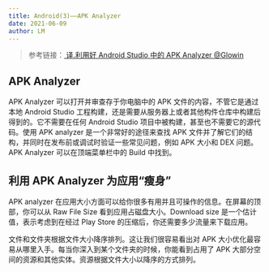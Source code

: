 ```yaml
---
title: Android(3)——APK Analyzer
date: 2021-06-09
author: LM
---
```


> 参考链接：[ 译.利用好 Android Studio 中的 APK Analyzer  @Glowin ](https://zhuanlan.zhihu.com/p/24262346)

## APK Analyzer 

APK Analyzer 可以打开并审查存于你电脑中的 APK 文件的内容，不管它是通过本地 Android Studio 工程构建，还是需要从服务器上或者其他构件仓库中构建后得到的。它不需要在任何 Android Studio 项目中被构建，甚至也不需要它的源代码。使用 APK analyzer 是一个非常好的途径来查找 APK 文件并了解它们的结构，并同时在发布前或调试时验证一些常见问题，例如 APK 大小和 DEX 问题。APK Analyzer 可以在顶端菜单栏中的 Build 中找到。

## 利用 APK Analyzer 为应用“瘦身”

APK analyzer 在应用大小方面可以给你很多有用并且可操作的信息。在屏幕的顶部，你可以从 Raw File Size 看到应用占磁盘大小。Download size 是一个估计值，表示考虑到在经过 Play Store 的压缩后，你还需要多少流量来下载应用。

文件和文件夹根据文件大小降序排列。这让我们很容易看出对 APK 大小优化最容易从哪里入手。每当你深入到某个文件夹的时候，你能看到占用了 APK 大部分空间的资源和其他实体。资源根据文件大小以降序的方式排列。

